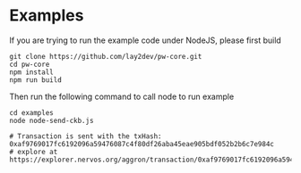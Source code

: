 # Examples

If you are trying to run the example code under NodeJS, please first build

```
git clone https://github.com/lay2dev/pw-core.git
cd pw-core
npm install
npm run build
```

Then run the following command to call node to run example

```
cd examples
node node-send-ckb.js

# Transaction is sent with the txHash: 0xaf9769017fc6192096a59476087c4f80df26aba45eae905bdf052b2b6c7e984c
# explore at https://explorer.nervos.org/aggron/transaction/0xaf9769017fc6192096a59476087c4f80df26aba45eae905bdf052b2b6c7e984c
```

